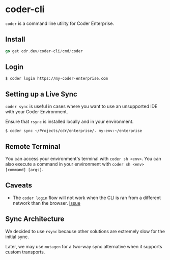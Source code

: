# coder-cli

`coder` is a command line utility for Coder Enterprise.

## Install

```go
go get cdr.dev/coder-cli/cmd/coder
```

## Login
```shell script
$ coder login https://my-coder-enterprise.com
```

## Setting up a Live Sync

`coder sync` is useful in cases where you want to use an unsupported IDE with your Coder
Environment.


Ensure that `rsync` is installed locally and in your environment.

``
$ coder sync ~/Projects/cdr/enterprise/. my-env:~/enterprise
``

## Remote Terminal

You can access your environment's terminal with `coder sh <env>`. You can also
execute a command in your environment with `coder sh <env> [command] [args]`.

## Caveats

- The `coder login` flow will not work when the CLI is ran from a different network
than the browser. [Issue](https://github.com/cdr/coder-cli/issues/1)

## Sync Architecture

We decided to use `rsync` because other solutions are extremely slow for the initial
sync.

Later, we may use `mutagen` for a two-way sync alternative when
it supports custom transports.

